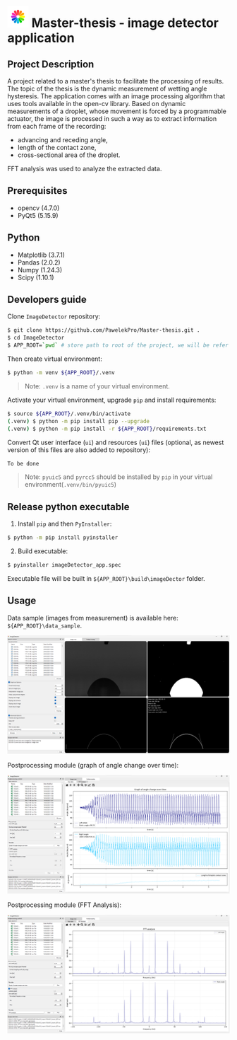 #  ![Alt Text](resources/app_icon.ico) Master-thesis - image detector application
## Project Description
A project related to a master's thesis to facilitate the processing of results. The topic of the thesis is the dynamic measurement of wetting angle hysteresis. The application comes with an image processing algorithm that uses tools available in the open-cv library. Based on dynamic measurements of a droplet, whose movement is forced by a programmable actuator, the image is processed in such a way as to extract information from each frame of the recording:
* advancing and receding angle,
* length of the contact zone,
* cross-sectional area of the droplet.

FFT analysis was used to analyze the extracted data.

## Prerequisites
* opencv (4.7.0)
* PyQt5 (5.15.9)
## Python
* Matplotlib (3.7.1)
* Pandas (2.0.2)
* Numpy (1.24.3)
* Scipy (1.10.1)
## Developers guide
Clone `ImageDetector` repository:
```bash
$ git clone https://github.com/PawelekPro/Master-thesis.git .
$ cd ImageDetector
$ APP_ROOT=`pwd` # store path to root of the project, we will be refer to it below
```
Then create virtual environment:

```bash
$ python -m venv ${APP_ROOT}/.venv
```
>Note: `.venv` is a name of your virtual environment.
> 
Activate your virtual environment, upgrade `pip` and install requirements:

```bash
$ source ${APP_ROOT}/.venv/bin/activate
(.venv) $ python -m pip install pip --upgrade
(.venv) $ python -m pip install -r ${APP_ROOT}/requirements.txt
```

Convert Qt user interface (`ui`) and resources (`ui`) files (optional, as newest
version of this files are also added to repository):
```bash
To be done
```
> Note: `pyuic5` and `pyrcc5` should be installed by `pip` in your virtual
> environment(`.venv/bin/pyuic5`)


## Release python executable
1. Install `pip` and then `PyInstaller`:
```bash
$ python -m pip install pyinstaller
```
2. Build executable:
```bash
$ pyinstaller imageDetector_app.spec
```
Executable file will be built in `${APP_ROOT}\build\imageDector` folder.

## Usage
Data sample (images from measurement) is available here: `${APP_ROOT}\data_sample`.

![Alt Text](resources/application_layout_01.png)

Postprocessing module (graph of angle change over time):

![Alt Text](resources/application_layout_02.png)

Postprocessing module (FFT Analysis): 

![Alt Text](resources/application_layout_03.png)
